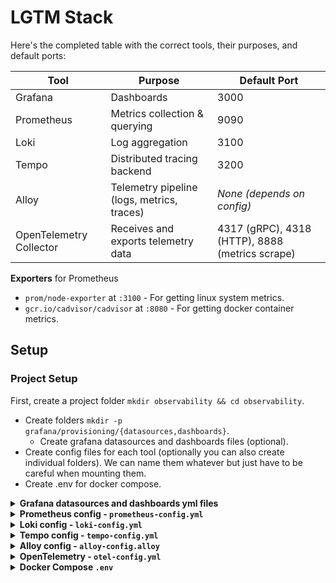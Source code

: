 # LGTM Stack

Here's the completed table with the correct tools, their purposes, and default ports:

| Tool                    | Purpose                                    | Default Port                                    |
| ----------------------- | ------------------------------------------ | ----------------------------------------------- |
| Grafana                 | Dashboards                                 | 3000                                            |
| Prometheus              | Metrics collection & querying              | 9090                                            |
| Loki                    | Log aggregation                            | 3100                                            |
| Tempo                   | Distributed tracing backend                | 3200                                            |
| Alloy                   | Telemetry pipeline (logs, metrics, traces) | *None (depends on config)*                      |
| OpenTelemetry Collector | Receives and exports telemetry data        | 4317 (gRPC), 4318 (HTTP), 8888 (metrics scrape) |

**Exporters** for Prometheus

- `prom/node-exporter` at `:3100` - For getting linux system metrics.
- `gcr.io/cadvisor/cadvisor` at `:8080` - For getting docker container metrics.

## Setup

### Project Setup

First, create a project folder `mkdir observability && cd observability`.

- Create folders `mkdir -p grafana/provisioning/{datasources,dashboards}`.
  - Create grafana datasources and dashboards files (optional).
- Create config files for each tool (optionally you can also create individual folders). We can name them whatever but just have to be careful when mounting them.
- Create .env for docker compose.

<details>
  <summary><b>Grafana datasources and dashboards yml files</b></summary>

  `datasources.yml` - Tells grafana what datasources to load at startup and how.

  ```yml
  apiVersion: 1

  datasources:
    - name: Prometheus
      type: prometheus
      access: proxy
      url: http://prometheus:9090
      isDefault: true

    - name: Loki
      type: loki
      access: proxy
      url: http://loki:3100

    - name: Tempo
      type: tempo
      access: proxy
      url: http://tempo:3200
  ```

  `dashboards.yml` - Tells grafana where to find dashboard JSON files on disk (to load at startup) and where to place them inside of the Grafana UI.

  ```yml
  apiVersion: 1

  providers:
    - name: 'default'                # Internal name for this provider
      folder: ''                     # Folder name in Grafana UI ('' = General)
      type: file                     # Load dashboards from files
      options:
        path: /etc/grafana/provisioning/dashboards  # Path inside container
        recurse: false

  ```

</details>

<details>
  <summary><b>Prometheus config - <code>prometheus-config.yml</code></b></summary>

  ```yml
  global:
    scrape_interval: 10s

  scrape_configs:
    - job_name: 'prometheus'
      static_configs:
        - targets: ['prometheus:9090']
    - job_name: 'otel-collector'
      static_configs:
        - targets: ['otel-collector:8888']
  ```

</details>

<details>
  <summary><b>Loki config - <code>loki-config.yml</code></b></summary>

  Create loki config file `nano loki-config.yml`

  1. Create folders `mkdir -p grafana/provisioning/{datasources,dashboards}`
  2. (Optional) Create datasource file `datasources.yml`

  ```bash

  ```

</details>

<details>
  <summary><b>Tempo config - <code>tempo-config.yml</code></b></summary>

  1. Create folders `mkdir -p grafana/provisioning/{datasources,dashboards}`
  2. (Optional) Create datasource file `datasources.yml`

  ```bash
  echo "Code block"
  ```

</details>

<details>
  <summary><b>Alloy config - <code>alloy-config.alloy</code></b></summary>
  ```alloy
  ```
</details>

<details>
  <summary><b>OpenTelemetry - <code>otel-config.yml</code></b></summary>

  1. Create folders `mkdir -p grafana/provisioning/{datasources,dashboards}`
  2. (Optional) Create datasource file `datasources.yml`

  ```bash
  echo "Code block"
  ```

</details>

<details>
  <summary><b>Docker Compose <code>.env</code></b></summary>

  ```env
  echo "Code block"
  ```

</details>
